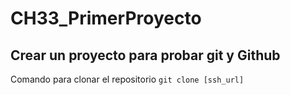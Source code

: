 # CH33_PrimerProyecto
## Crear un proyecto para probar git y Github

Comando para clonar el repositorio
`git clone [ssh_url]`